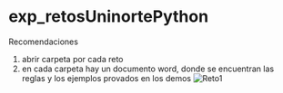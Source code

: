 # exp_retosUninortePython

Recomendaciones 
1. abrir carpeta por cada reto
2. en cada carpeta hay un documento word, donde  se encuentran las reglas y los ejemplos provados en los demos 
![Reto1](https://i.imgur.com/umPxbAS.gif)